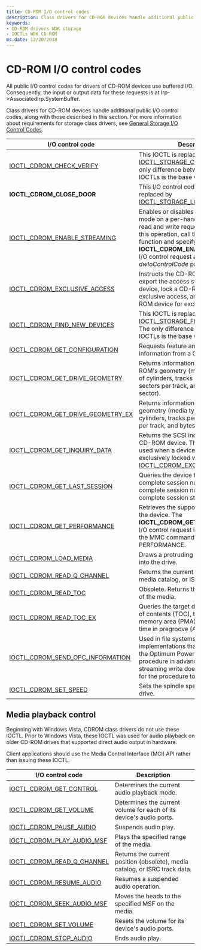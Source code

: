 ```yaml
---
title: CD-ROM I/O control codes
description: Class drivers for CD-ROM devices handle additional public I/O control codes, described in this topic.
keywords:
- CD-ROM drivers WDK storage
- IOCTLs WDK CD-ROM
ms.date: 12/20/2018
---
```


# CD-ROM I/O control codes

All public I/O control codes for drivers of CD-ROM devices use buffered I/O. Consequently, the input or output data for these requests is at Irp->AssociatedIrp.SystemBuffer.

Class drivers for CD-ROM devices handle additional public I/O control codes, along with those described in this section. For more information about requirements for storage class drivers, see [General Storage I/O Control Codes](general-storage-io-control-codes.md).

|I/O control code|Description|
|----|----|
|[IOCTL_CDROM_CHECK_VERIFY](/windows-hardware/drivers/ddi/ntddcdrm/ni-ntddcdrm-ioctl_cdrom_check_verify)|This IOCTL is replaced by [IOCTL_STORAGE_CHECK_VERIFY](/windows-hardware/drivers/ddi/ntddstor/ni-ntddstor-ioctl_storage_check_verify). The only difference between the two IOCTLs is the base value.|
|**IOCTL_CDROM_CLOSE_DOOR**|This I/O control code has been replaced by [IOCTL_STORAGE_LOAD_MEDIA](/windows-hardware/drivers/ddi/ntddstor/ni-ntddstor-ioctl_storage_load_media).|
|[IOCTL_CDROM_ENABLE_STREAMING](/windows-hardware/drivers/ddi/ntddcdrm/ni-ntddcdrm-ioctl_cdrom_enable_streaming)|Enables or disables CDROM streaming mode on a per-handle basis for raw read and write requests. To perform this operation, call the **DeviceIoControl** function and specify the **IOCTL_CDROM_ENABLE_STREAMING** I/O control request as the *dwIoControlCode* parameter.|
|[IOCTL_CDROM_EXCLUSIVE_ACCESS](/windows-hardware/drivers/ddi/ntddcdrm/ni-ntddcdrm-ioctl_cdrom_exclusive_access)|Instructs the CD-ROM class driver to export the access state of a CD-ROM device, lock a CD-ROM device for exclusive access, and unlock a CD-ROM device for exclusive access.|
|[IOCTL_CDROM_FIND_NEW_DEVICES](/windows-hardware/drivers/ddi/ntddcdrm/ni-ntddcdrm-ioctl_cdrom_find_new_devices)|This IOCTL is replaced by [IOCTL_STORAGE_FIND_NEW_DEVICES](/windows-hardware/drivers/ddi/ntddstor/ni-ntddstor-ioctl_storage_find_new_devices). The only difference between the two IOCTLs is the base value.|
|[IOCTL_CDROM_GET_CONFIGURATION](/windows-hardware/drivers/ddi/ntddcdrm/ni-ntddcdrm-ioctl_cdrom_get_configuration)|Requests feature and profile information from a CD-ROM device.|
|[IOCTL_CDROM_GET_DRIVE_GEOMETRY](/windows-hardware/drivers/ddi/ntddcdrm/ni-ntddcdrm-ioctl_cdrom_get_drive_geometry)|Returns information about the CD-ROM's geometry (media type, number of cylinders, tracks per cylinder, sectors per track, and bytes per sector).|
|[IOCTL_CDROM_GET_DRIVE_GEOMETRY_EX](/windows-hardware/drivers/ddi/ntddcdrm/ni-ntddcdrm-ioctl_cdrom_get_drive_geometry_ex)|Returns information about a CD-ROM's geometry (media type, number of cylinders, tracks per cylinder, sectors per track, and bytes per sector).|
|[IOCTL_CDROM_GET_INQUIRY_DATA](/windows-hardware/drivers/ddi/ntddcdrm/ni-ntddcdrm-ioctl_cdrom_get_inquiry_data)|Returns the SCSI inquiry data for the CD-ROM device. This IOCTL can be used when a device has been exclusively locked with [IOCTL_CDROM_EXCLUSIVE_ACCESS](/windows-hardware/drivers/ddi/ntddcdrm/ni-ntddcdrm-ioctl_cdrom_exclusive_access).|
|[IOCTL_CDROM_GET_LAST_SESSION](/windows-hardware/drivers/ddi/ntddcdrm/ni-ntddcdrm-ioctl_cdrom_get_last_session)|Queries the device for the first complete session number, the last complete session number, and the last complete session starting address.|
|[IOCTL_CDROM_GET_PERFORMANCE](/windows-hardware/drivers/ddi/ntddcdrm/ni-ntddcdrm-ioctl_cdrom_get_performance)|Retrieves the supported speeds from the device. The **IOCTL_CDROM_GET_PERFORMANCE** I/O control request is a wrapper over the MMC command, GET PERFORMANCE.|
|[IOCTL_CDROM_LOAD_MEDIA](/windows-hardware/drivers/ddi/ntddcdrm/ni-ntddcdrm-ioctl_cdrom_load_media)|Draws a protruding CDROM tray back into the drive.|
|[IOCTL_CDROM_READ_Q_CHANNEL](/windows-hardware/drivers/ddi/ntddcdrm/ni-ntddcdrm-ioctl_cdrom_read_q_channel)|Returns the current position (obsolete), media catalog, or ISRC track data.|
|[IOCTL_CDROM_READ_TOC](/windows-hardware/drivers/ddi/ntddcdrm/ni-ntddcdrm-ioctl_cdrom_read_toc)|Obsolete. Returns the table of contents of the media.|
|[IOCTL_CDROM_READ_TOC_EX](/windows-hardware/drivers/ddi/ntddcdrm/ni-ntddcdrm-ioctl_cdrom_read_toc_ex)|Queries the target device for the table of contents (TOC), the program memory area (PMA), and the absolute time in pregroove (ATIP).|
|[IOCTL_CDROM_SEND_OPC_INFORMATION](/windows-hardware/drivers/ddi/ntddcdrm/ni-ntddcdrm-ioctl_cdrom_send_opc_information)|Used in file systems and other implementations that want to perform the Optimum Power Calibration (OPC) procedure in advance, so that the first streaming write does not have to wait for the procedure to finish.|
|[IOCTL_CDROM_SET_SPEED](/windows-hardware/drivers/ddi/ntddcdrm/ni-ntddcdrm-ioctl_cdrom_set_speed)|Sets the spindle speed of the CD-ROM drive.|


## Media playback control
Beginning with Windows Vista, CDROM class drivers do not use these IOCTL. Prior to Windows Vista, these IOCTL was used for audio playback on older CD-ROM drives that supported direct audio output in hardware.

Client applications should use the Media Control Interface (MCI) API rather than issuing these IOCTL.

|I/O control code|Description|
|----|----|
|[IOCTL_CDROM_GET_CONTROL](/windows-hardware/drivers/ddi/ntddcdrm/ni-ntddcdrm-ioctl_cdrom_get_control)|Determines the current audio playback mode.|
|[IOCTL_CDROM_GET_VOLUME](/windows-hardware/drivers/ddi/ntddcdrm/ni-ntddcdrm-ioctl_cdrom_get_volume)|Determines the current volume for each of its device's audio ports.|
|[IOCTL_CDROM_PAUSE_AUDIO](/windows-hardware/drivers/ddi/ntddcdrm/ni-ntddcdrm-ioctl_cdrom_pause_audio)|Suspends audio play.|
|[IOCTL_CDROM_PLAY_AUDIO_MSF](/windows-hardware/drivers/ddi/ntddcdrm/ni-ntddcdrm-ioctl_cdrom_play_audio_msf)|Plays the specified range of the media.|
|[IOCTL_CDROM_READ_Q_CHANNEL](/windows-hardware/drivers/ddi/ntddcdrm/ni-ntddcdrm-ioctl_cdrom_read_q_channel)|Returns the current position (obsolete), media catalog, or ISRC track data.|
|[IOCTL_CDROM_RESUME_AUDIO](/windows-hardware/drivers/ddi/ntddcdrm/ni-ntddcdrm-ioctl_cdrom_resume_audio)|Resumes a suspended audio operation.|
|[IOCTL_CDROM_SEEK_AUDIO_MSF](/windows-hardware/drivers/ddi/ntddcdrm/ni-ntddcdrm-ioctl_cdrom_seek_audio_msf)|Moves the heads to the specified MSF on the media.|
|[IOCTL_CDROM_SET_VOLUME](/windows-hardware/drivers/ddi/ntddcdrm/ni-ntddcdrm-ioctl_cdrom_set_volume)|Resets the volume for its device's audio ports.|
|[IOCTL_CDROM_STOP_AUDIO](/windows-hardware/drivers/ddi/ntddcdrm/ni-ntddcdrm-ioctl_cdrom_stop_audio)|Ends audio play.|
